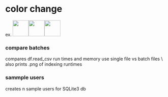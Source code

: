 # color change
ex.
<img src="https://github.com/carter4299/utility/assets/133709987/1c0cee15-7a93-45de-94ee-4cf0b2692a76" width="50" height="50"><img src="[https://github.com/carter4299/utility/assets/133709987/1c0cee15-7a93-45de-94ee-4cf0b2692a76](https://github.com/carter4299/utility/assets/133709987/7bcf9d97-47c9-4966-8790-00996790d884)" width="50" height="50"><img src="https://github.com/carter4299/utility/assets/133709987/5e7d1689-4f51-4b3c-84e2-1db0614fa2be" width="50" height="50">



### compare batches 
compares df.read_csv run times and memory use single file vs batch files \ 
also prints .png of indexing runtimes 

### sammple users 
creates n sample users for SQLite3 db
